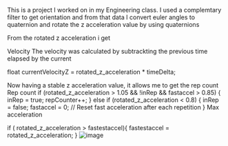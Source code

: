 This is a project I worked on in my Engineering class. I used a complemtary filter to get orientation and from that data I convert euler angles to quaternion and rotate the z acceleration value by using quaternions

From the rotated z acceleration i get

Velocity
The velocity was calculated by subtrackting the previous time elapsed by the current

float currentVelocityZ = rotated_z_acceleration * timeDelta;

Now having a stable z acceleration value, it allows me to get the rep count
Rep count
if (rotated_z_acceleration > 1.05 && !inRep && fastaccel > 0.85) {
      inRep = true;
      repCounter++;
    } else if (rotated_z_acceleration < 0.8) {
      inRep = false;
      fastaccel = 0; // Reset fast acceleration after each repetition
    }
Max acceleration

 if ( rotated_z_acceleration > fastestaccel){
        fastestaccel = rotated_z_acceleration;
      } 
![image](https://github.com/JacobCoblentzdev/Oriented-Velocity-Tracker/assets/170132280/669eb7ef-2598-4278-a930-c02ea360af27)
